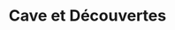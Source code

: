 ---
title: "Cave et Découvertes"
url: /les-sables-dolonne/cave-et-decouvertes/
shop: Spirituosen
---
